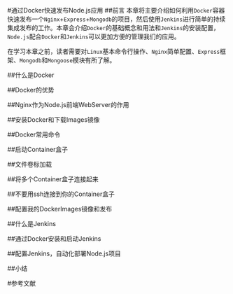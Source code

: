 #通过Docker快速发布Node.js应用
##前言
本章将主要介绍如何利用`Docker`容器快速发布一个`Nginx`+`Express`+`Mongodb`的项目，然后使用`Jenkins`进行简单的持续集成发布的工作。本章会介绍`Docker`的基础概念和用法和`Jenkins`的安装配置，`Node.js`配合`Docker`和`Jenkins`可以更加方便的管理我们的应用。

在学习本章之前，读者需要对`Linux`基本命令行操作、`Nginx`简单配置、`Express`框架、`Mongodb`和`Mongoose`模块有所了解。

##什么是Docker


##Docker的优势


##Nginx作为Node.js前端WebServer的作用


##安装Docker和下载Images镜像

	
##Docker常用命令


##启动Container盒子


##文件卷标加载


##将多个Container盒子连接起来


##不要用ssh连接到你的Container盒子


##配置我的DockerImages镜像和发布


##什么是Jenkins


##通过Docker安装和启动Jenkins


##配置Jenkins，自动化部署Node.js项目


##小结


#参考文献

